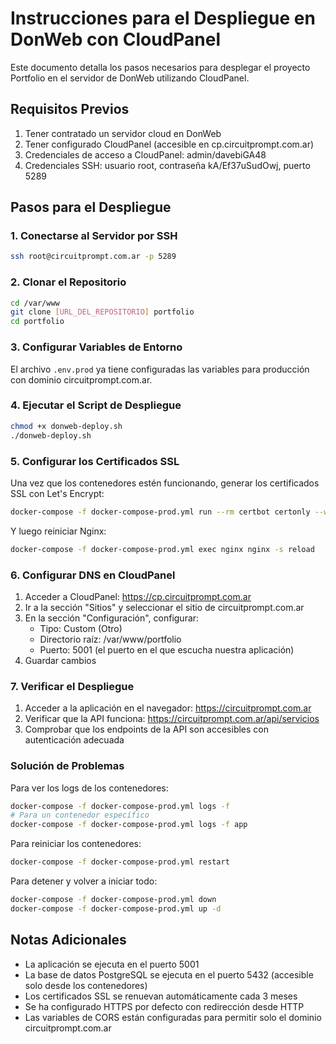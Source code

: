 # Instrucciones para el Despliegue en DonWeb con CloudPanel

Este documento detalla los pasos necesarios para desplegar el proyecto Portfolio en el servidor de DonWeb utilizando CloudPanel.

## Requisitos Previos

1. Tener contratado un servidor cloud en DonWeb
2. Tener configurado CloudPanel (accesible en cp.circuitprompt.com.ar)
3. Credenciales de acceso a CloudPanel: admin/davebiGA48
4. Credenciales SSH: usuario root, contraseña kA/Ef37uSudOwj, puerto 5289

## Pasos para el Despliegue

### 1. Conectarse al Servidor por SSH

```bash
ssh root@circuitprompt.com.ar -p 5289
```

### 2. Clonar el Repositorio

```bash
cd /var/www
git clone [URL_DEL_REPOSITORIO] portfolio
cd portfolio
```

### 3. Configurar Variables de Entorno

El archivo `.env.prod` ya tiene configuradas las variables para producción con dominio circuitprompt.com.ar.

### 4. Ejecutar el Script de Despliegue

```bash
chmod +x donweb-deploy.sh
./donweb-deploy.sh
```

### 5. Configurar los Certificados SSL

Una vez que los contenedores estén funcionando, generar los certificados SSL con Let's Encrypt:

```bash
docker-compose -f docker-compose-prod.yml run --rm certbot certonly --webroot --webroot-path=/var/www/certbot -d circuitprompt.com.ar -d www.circuitprompt.com.ar
```

Y luego reiniciar Nginx:

```bash
docker-compose -f docker-compose-prod.yml exec nginx nginx -s reload
```

### 6. Configurar DNS en CloudPanel

1. Acceder a CloudPanel: https://cp.circuitprompt.com.ar
2. Ir a la sección "Sitios" y seleccionar el sitio de circuitprompt.com.ar
3. En la sección "Configuración", configurar:
   - Tipo: Custom (Otro)
   - Directorio raíz: /var/www/portfolio
   - Puerto: 5001 (el puerto en el que escucha nuestra aplicación)
4. Guardar cambios

### 7. Verificar el Despliegue

1. Acceder a la aplicación en el navegador: https://circuitprompt.com.ar
2. Verificar que la API funciona: https://circuitprompt.com.ar/api/servicios
3. Comprobar que los endpoints de la API son accesibles con autenticación adecuada

### Solución de Problemas

Para ver los logs de los contenedores:

```bash
docker-compose -f docker-compose-prod.yml logs -f
# Para un contenedor específico
docker-compose -f docker-compose-prod.yml logs -f app
```

Para reiniciar los contenedores:

```bash
docker-compose -f docker-compose-prod.yml restart
```

Para detener y volver a iniciar todo:

```bash
docker-compose -f docker-compose-prod.yml down
docker-compose -f docker-compose-prod.yml up -d
```

## Notas Adicionales

- La aplicación se ejecuta en el puerto 5001
- La base de datos PostgreSQL se ejecuta en el puerto 5432 (accesible solo desde los contenedores)
- Los certificados SSL se renuevan automáticamente cada 3 meses
- Se ha configurado HTTPS por defecto con redirección desde HTTP
- Las variables de CORS están configuradas para permitir solo el dominio circuitprompt.com.ar 